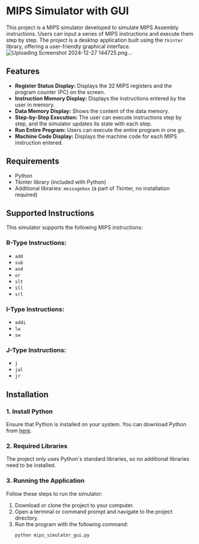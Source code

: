 
# MIPS Simulator with GUI

This project is a MIPS simulator developed to simulate MIPS Assembly instructions. Users can input a series of MIPS instructions and execute them step by step. The project is a desktop application built using the `tkinter` library, offering a user-friendly graphical interface.
![Uploading Screenshot 2024-12-27 144725.png…]()
## Features


- **Register Status Display:** Displays the 32 MIPS registers and the program counter (PC) on the screen.
- **Instruction Memory Display:** Displays the instructions entered by the user in memory.
- **Data Memory Display:** Shows the content of the data memory.
- **Step-by-Step Execution:** The user can execute instructions step by step, and the simulator updates its state with each step.
- **Run Entire Program:** Users can execute the entire program in one go.
- **Machine Code Display:** Displays the machine code for each MIPS instruction entered.

## Requirements

- Python 
- Tkinter library (included with Python)
- Additional libraries: `messagebox` (a part of Tkinter, no installation required)

## Supported Instructions

This simulator supports the following MIPS instructions:

### R-Type Instructions:
- `add`
- `sub`
- `and`
- `or`
- `slt`
- `sll`
- `srl`


### I-Type Instructions:
- `addi`
- `lw`
- `sw`

### J-Type Instructions:
- `j`
- `jal`
- `jr`

## Installation

### 1. Install Python
Ensure that Python is installed on your system. You can download Python from [here](https://www.python.org/downloads/).

### 2. Required Libraries
The project only uses Python's standard libraries, so no additional libraries need to be installed.

### 3. Running the Application
Follow these steps to run the simulator:

1. Download or clone the project to your computer.
2. Open a terminal or command prompt and navigate to the project directory.
3. Run the program with the following command:
   ```bash
   python mips_simulator_gui.py
   ```


